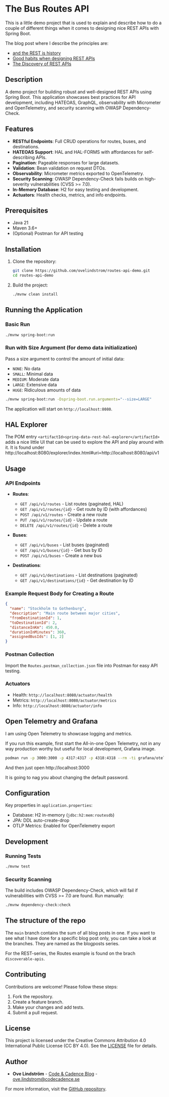 # The Bus Routes API

This is a little demo project that is used to explain and describe how to do a couple of different things when it comes to designing nice REST APIs with Spring Boot.

The blog post where I describe the principles are:
- [and the REST is history](https://callistaenterprise.se/blogg/teknik/2025/08/25/the-rest-is-history/)
- [Good habits when designing REST APIs](https://callistaenterprise.se/blogg/teknik/2025/09/03/bad-rest/)
- [The Discovery of REST APIs](https://callistaenterprise.se/blogg/teknik/2025/09/17/discoverable-apis/)

## Description

A demo project for building robust and well-designed REST APIs using Spring Boot. This application showcases best practices for API development, including HATEOAS, GraphQL, observability with Micrometer and OpenTelemetry, and security scanning with OWASP Dependency-Check.

## Features

- **RESTful Endpoints**: Full CRUD operations for routes, buses, and destinations.
- **HATEOAS Support**: HAL and HAL-FORMS with affordances for self-describing APIs.
- **Pagination**: Pageable responses for large datasets.
- **Validation**: Bean validation on request DTOs.
- **Observability**: Micrometer metrics exported to OpenTelemetry.
- **Security Scanning**: OWASP Dependency-Check fails builds on high-severity vulnerabilities (CVSS >= 7.0).
- **In-Memory Database**: H2 for easy testing and development.
- **Actuators**: Health checks, metrics, and info endpoints.

## Prerequisites

- Java 21
- Maven 3.6+
- (Optional) Postman for API testing

## Installation

1. Clone the repository:
   ```bash
   git clone https://github.com/ovelindstrom/routes-api-demo.git
   cd routes-api-demo
   ```

2. Build the project:
   ```bash
   ./mvnw clean install
   ```

## Running the Application

### Basic Run
```bash
./mvnw spring-boot:run
```

### Run with Size Argument (for demo data initialization)
Pass a size argument to control the amount of initial data:
- `NONE`: No data
- `SMALL`: Minimal data
- `MEDIUM`: Moderate data
- `LARGE`: Extensive data
- `HUGE`: Ridiculous amounts of data

```bash
./mvnw spring-boot:run -Dspring-boot.run.arguments="--size=LARGE"
```

The application will start on `http://localhost:8080`.

## HAL Explorer

The POM entry `<artifactId>spring-data-rest-hal-explorer</artifactId>` adds a nice little UI that can be used to explore the API and play around with it. It is found under http://localhost:8080/explorer/index.html#uri=http://localhost:8080/api/v1

## Usage

### API Endpoints

- **Routes**:
  - `GET /api/v1/routes` - List routes (paginated, HAL)
  - `GET /api/v1/routes/{id}` - Get route by ID (with affordances)
  - `POST /api/v1/routes` - Create a new route
  - `PUT /api/v1/routes/{id}` - Update a route
  - `DELETE /api/v1/routes/{id}` - Delete a route

- **Buses**:
  - `GET /api/v1/buses` - List buses (paginated)
  - `GET /api/v1/buses/{id}` - Get bus by ID
  - `POST /api/v1/buses` - Create a new bus

- **Destinations**:
  - `GET /api/v1/destinations` - List destinations (paginated)
  - `GET /api/v1/destinations/{id}` - Get destination by ID

### Example Request Body for Creating a Route
```json
{
  "name": "Stockholm to Gothenburg",
  "description": "Main route between major cities",
  "fromDestinationId": 1,
  "toDestinationId": 2,
  "distanceInKm": 450.0,
  "durationInMinutes": 360,
  "assignedBusIds": [1, 2]
}
```

### Postman Collection
Import the `Routes.postman_collection.json` file into Postman for easy API testing.

### Actuators
- Health: `http://localhost:8080/actuator/health`
- Metrics: `http://localhost:8080/actuator/metrics`
- Info: `http://localhost:8080/actuator/info`

## Open Telemetry and Grafana

I am using Open Telemetry to showcase logging and metrics.

If you run this example, first start the All-in-one Open Telemetry, not in any way production worthy but useful for local development, Grafana image.

```sh
podman run -p 3000:3000 -p 4317:4317 -p 4318:4318 --rm -ti grafana/otel-lgtm
```

And then just open http://localhost:3000

It is going to nag you about changing the default password.

## Configuration

Key properties in `application.properties`:
- Database: H2 in-memory (`jdbc:h2:mem:routesdb`)
- JPA: DDL auto-create-drop
- OTLP Metrics: Enabled for OpenTelemetry export

## Development

### Running Tests
```bash
./mvnw test
```

### Security Scanning
The build includes OWASP Dependency-Check, which will fail if vulnerabilities with CVSS >= 7.0 are found. Run manually:
```bash
./mvnw dependency-check:check
```

## The structure of the repo

The `main` branch contains the sum of all blog posts in one. If you want to see what I have done for a specific blog post only, you can take a look at the branches. They are named as the blogposts series.

For the REST-series, the Routes example is found on the brach `discoverable-apis`.

## Contributing

Contributions are welcome! Please follow these steps:
1. Fork the repository.
2. Create a feature branch.
3. Make your changes and add tests.
4. Submit a pull request.

## License

This project is licensed under the Creative Commons Attribution 4.0 International Public License (CC BY 4.0). See the [LICENSE](LICENSE) file for details.

## Author

- **Ove Lindström** - [Code & Cadence Blog](https://codecadence.se) - ove.lindstrom@codecadence.se

For more information, visit the [GitHub repository](https://github.com/ovelindstrom/routes-api-demo).